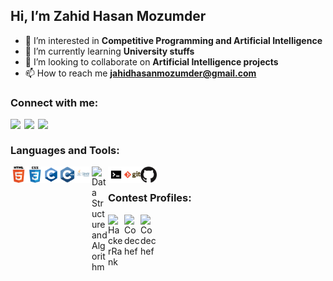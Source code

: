 ## Hi, I’m Zahid Hasan Mozumder
- 👀 I’m interested in **Competitive Programming and Artificial Intelligence**
- 🌱 I’m currently learning **University stuffs**
- 💞️ I’m looking to collaborate on **Artificial Intelligence projects**
- 📫 How to reach me **jahidhasanmozumder@gmail.com**


### Connect with me:

<a href="https://web.facebook.com/zahidhasanmozumder/"><img align="left" width="22px" src="https://cdn.jsdelivr.net/npm/simple-icons@3.13.0/icons/facebook.svg" /></a>
<a href="https://www.linkedin.com/in/zahid-hasan-mozumder-516a27200/"><img align="left" width="22px" src="https://cdn.jsdelivr.net/npm/simple-icons@v3/icons/linkedin.svg" /></a>
<a href="https://www.instagram.com/zahidhasanmozumder/"><img align="left" width="22px" src="https://cdn.jsdelivr.net/npm/simple-icons@v3/icons/instagram.svg" /></a>

<br />

### Languages and Tools:

<img align="left" alt="HTML5" width="26px" src="https://raw.githubusercontent.com/github/explore/80688e429a7d4ef2fca1e82350fe8e3517d3494d/topics/html/html.png" />
<img align="left" alt="CSS3" width="26px" src="https://raw.githubusercontent.com/github/explore/80688e429a7d4ef2fca1e82350fe8e3517d3494d/topics/css/css.png" />
<img align="left" alt="C" width="26px" src="https://raw.githubusercontent.com/github/explore/f3e22f0dca2be955676bc70d6214b95b13354ee8/topics/c/c.png" />
<img align="left" alt="CPP" width="26px" src="https://raw.githubusercontent.com/github/explore/180320cffc25f4ed1bbdfd33d4db3a66eeeeb358/topics/cpp/cpp.png" />
<img align="left" alt="Java" width="26px" src="https://raw.githubusercontent.com/github/explore/80688e429a7d4ef2fca1e82350fe8e3517d3494d/topics/java/java.png" />
<img align="left" alt="Data Structure and Algorithm" width="26px" src="https://w7.pngwing.com/pngs/125/653/png-transparent-algorithms-data-structures-programs-data-structures-and-algorithms-introduction-to-algorithms-others-miscellaneous-angle-computer-science.png" />
<img align="left" alt="Terminal" width="26px" src="https://raw.githubusercontent.com/github/explore/aca0b3b69ca680013b925338b0cc428190aa42dc/topics/cli/cli.png" />
<img align="left" alt="Git" width="26px" src="https://raw.githubusercontent.com/github/explore/80688e429a7d4ef2fca1e82350fe8e3517d3494d/topics/git/git.png" />
<img align="left" alt="GitHub" width="26px" src="https://raw.githubusercontent.com/github/explore/78df643247d429f6cc873026c0622819ad797942/topics/github/github.png" />

<br />


### Contest Profiles:

<a href="https://www.hackerrank.com/madCoder51"><img align="left" alt="HackerRank" width="26px" src="https://upload.wikimedia.org/wikipedia/commons/thumb/4/40/HackerRank_Icon-1000px.png/240px-HackerRank_Icon-1000px.png" /></a>
<a href="https://www.codechef.com/users/madcoder51"><img align="left" alt="Codechef" width="26px" src="https://avatars1.githubusercontent.com/u/11960354?s=460&v=4" /></a>
<a href="https://codeforces.com/profile/zahidhasanmozumder"><img align="left" alt="Codechef" width="26px" src="https://play-lh.googleusercontent.com/zaldniLc2XTBhNlCDR4hcD5bcRYHZ56_lO0yA2Qu-cADShy1_HDWrICSvv0EPTX79WY=rw" /></a>

<br />
<br />



<!---
Zahid-Hasan-Mozumder/Zahid-Hasan-Mozumder is a ✨ special ✨ repository because its `README.md` (this file) appears on your GitHub profile.
You can click the Preview link to take a look at your changes.
--->
